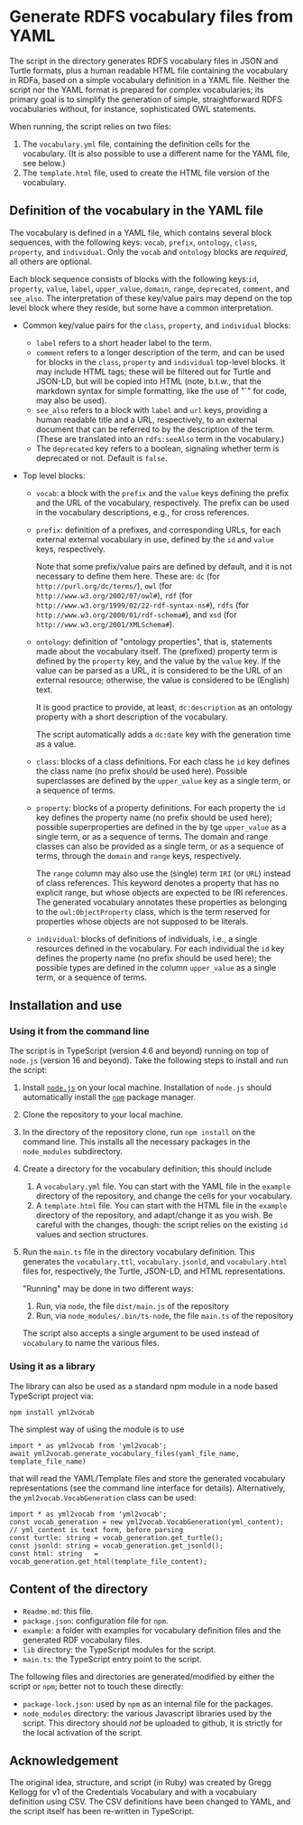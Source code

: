 # Generate RDFS vocabulary files from YAML

The script in the directory generates RDFS vocabulary files in JSON and Turtle formats, plus a human readable HTML file containing the vocabulary in RDFa, based on a simple vocabulary definition in a YAML file. Neither the script nor the YAML format is prepared for complex vocabularies; its primary goal is to simplify the generation of simple, straightforward RDFS vocabularies without, for instance, sophisticated OWL statements.

When running, the script relies on two files:

1. The `vocabulary.yml` file, containing the definition cells for the vocabulary. (It is also possible to use a different name for the YAML file, see below.)
2. The `template.html` file, used to create the HTML file version of the vocabulary.

## Definition of the vocabulary in the YAML file

The vocabulary is defined in a YAML file, which contains several block sequences, with the following keys: `vocab`, `prefix`, `ontology`, `class`, `property`, and `individual`. Only the `vocab` and `ontology` blocks are _required_, all others are optional.

Each block sequence consists of blocks with the following keys:`id`, `property`, `value`, `label`, `upper_value`, `domain`, `range`, `deprecated`, `comment`, and `see_also`. The interpretation of these key/value pairs may depend on the top level block where they reside, but some have a common interpretation.

- Common key/value pairs for the `class`, `property`, and `individual` blocks:
  - `label` refers to a short header label to the term.
  - `comment`  refers to a longer description of the term, and can be used for blocks in the `class`, `property` and `individual` top-level blocks. It may include HTML tags; these will be filtered out for Turtle and JSON-LD, but will be copied into HTML (note, b.t.w., that the markdown syntax for simple formatting, like the use of "`" for code, may also be used).
  - `see_also` refers to a block with `label` and `url` keys, providing a human readable title and a URL, respectively, to an external document that can be referred to by the description of the term. (These are translated into an `rdfs:seeAlso` term in the vocabulary.)
  - The `deprecated` key refers to a boolean, signaling whether term is deprecated or not. Default is `false`.

- Top level blocks:
  - `vocab`: a block with the `prefix` and the `value` keys defining the prefix and the URL of the vocabulary, respectively. The prefix can be used in the vocabulary descriptions, e.g., for cross references.

  - `prefix`: definition of a prefixes, and corresponding URLs, for each external external vocabulary in use, defined by the `id` and `value` keys, respectively. 

    Note that some prefix/value pairs are defined by default, and it is not necessary to define them here. These are: `dc` (for `http://purl.org/dc/terms/`), `owl` (for `http://www.w3.org/2002/07/owl#`), `rdf` (for `http://www.w3.org/1999/02/22-rdf-syntax-ns#`), `rdfs` (for `http://www.w3.org/2000/01/rdf-schema#`), and `xsd` (for `http://www.w3.org/2001/XMLSchema#`).

  - `ontology`: definition of "ontology properties", that is, statements made about the vocabulary itself. The (prefixed) property term is defined by the `property` key, and the value by the `value` key. If the value can be parsed as a URL, it is considered to be the URL of an external resource; otherwise, the value is considered to be (English) text.

    It is good practice to provide, at least, `dc:description` as an ontology property with a short description of the vocabulary.

    The script automatically adds a `dc:date` key with the generation time as a value.

  - `class`: blocks of a class definitions. For each class he `id` key defines the class name (no prefix should be used here). Possible superclasses are defined by the `upper_value` key as a single term, or a sequence of terms. 
 
  - `property`: blocks of a property definitions. For each property the `id` key defines the property name (no prefix should be used here); possible superproperties are defined in the by tge `upper_value` as a single term, or as a sequence of terms. The domain and range classes can also be provided as a single term, or as a sequence of terms, through the `domain` and `range` keys, respectively.
  
    The `range` column may also use the (single) term `IRI` (or `URL`) instead of class references. This keyword denotes a property that has no explicit range, but whose objects are expected to be IRI references. The generated vocabulary annotates these properties as belonging to the `owl:ObjectProperty` class, which is the term reserved for properties whose objects are not supposed to be literals. 
  
  - `individual`: blocks of definitions of individuals, i.e., a single resources defined in the vocabulary. For each individual the `id` key defines the property name (no prefix should be used here); the possible types are defined in the column `upper_value` as a single term, or a sequence of terms.

## Installation and use

### Using it from the command line
The script is in TypeScript (version 4.6 and beyond) running on top of `node.js` (version 16 and beyond). Take the following steps to install and run the script:

1. Install [`node.js`](https://nodejs.org/) on your local machine. Installation of `node.js` should automatically install the [`npm`](https://www.npmjs.com) package manager.
2. Clone the repository to your local machine.
3. In the directory of the repository clone, run `npm install` on the command line. This installs all the necessary packages in the `node_modules` subdirectory.
4. Create a directory for the vocabulary definition; this should include
   1. A `vocabulary.yml` file. You can start with the YAML file in the `example` directory of the repository, and change the cells for your vocabulary.
   2. A `template.html` file. You can start with the HTML file in the `example` directory of the repository, and adapt/change it as you wish. Be careful with the changes, though: the script relies on the existing `id` values and section structures.
5. Run the `main.ts` file in the directory vocabulary definition. This generates the `vocabulary.ttl`, `vocabulary.jsonld`, and `vocabulary.html` files for, respectively, the Turtle, JSON-LD, and HTML representations.

   "Running" may be done in two different ways:

   1. Run, via `node`, the file `dist/main.js` of the repository
   2. Run, via `node_modules/.bin/ts-node`, the file `main.ts` of the repository

   The script also accepts a single argument to be used instead of `vocabulary` to name the various files.

### Using it as a library

The library can also be used as a standard npm module in a node based TypeScript project via:

```
npm install yml2vocab
```

The simplest way of using the module is to use 

```
import * as yml2vocab from 'yml2vocab';
await yml2vocab.generate_vocabulary_files(yaml_file_name, template_file_name)
```

that will read the YAML/Template files and store the generated vocabulary representations (see the command line interface for details). Alternatively, the `yml2vocab.VocabGeneration` class can be used:


```
import * as yml2vocab from 'yml2vocab';
const vocab_generation = new yml2vocab.VocabGeneration(yml_content); // yml_content is text form, before parsing
const turtle: string = vocab_generation.get_turtle();
const jsonld: string = vocab_generation.get_jsonld();
const html: string   = vocab_generation.get_html(template_file_content);
```


## Content of the directory

- `Readme.md`: this file.
- `package.json`: configuration file for `npm`.
- `example`: a folder with examples for vocabulary definition files and the generated RDF vocabulary files.
- `lib` directory: the TypeScript modules for the script.
- `main.ts`: the TypeScript entry point to the script.

The following files and directories are generated/modified by either the script or `npm`; better not to touch these directly:

- `package-lock.json`: used by `npm` as an internal file for the packages.
- `node_modules` directory: the various Javascript libraries used by the script. This directory should _not_ be uploaded to github, it is strictly for the local activation of the script.

## Acknowledgement

The original idea, structure, and script (in Ruby) was created by Gregg Kellogg for v1 of the Credentials Vocabulary and with a vocabulary definition using CSV. The CSV definitions have been changed to YAML, and the script itself has been re-written in TypeScript.

